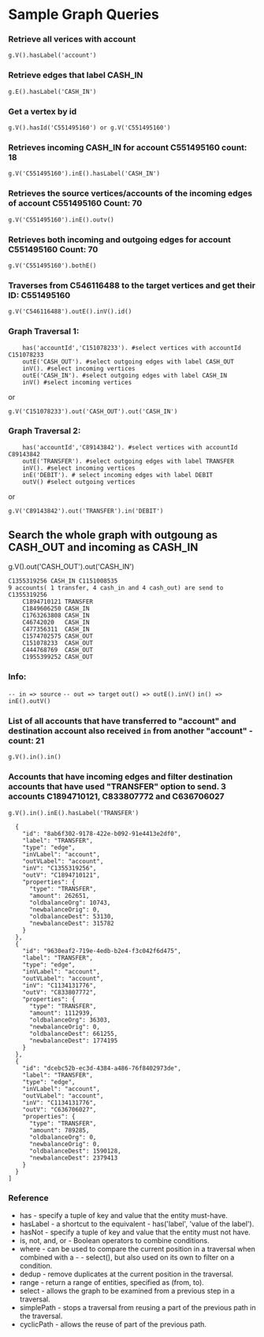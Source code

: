 # Sample Graph Queries

### Retrieve all verices with account
`g.V().hasLabel('account')`

### Retrieve edges that label CASH_IN
`g.E().hasLabel('CASH_IN') `

### Get a vertex by id
`g.V().hasId('C551495160') or g.V('C551495160')`

### Retrieves incoming CASH_IN for account C551495160 count: 18
`g.V('C551495160').inE().hasLabel('CASH_IN')`

###  Retrieves the source vertices/accounts of the incoming edges of account C551495160 Count: 70
`g.V('C551495160').inE().outv()`

### Retrieves both incoming and outgoing edges for account C551495160 Count: 70
`g.V('C551495160').bothE()`

###  Traverses from C546116488 to the target vertices and get their ID: C551495160
`g.V('C546116488').outE().inV().id()`

### Graph Traversal 1: 
```g.V(). 
    has('accountId','C151078233'). #select vertices with accountId C151078233
    outE('CASH_OUT'). #select outgoing edges with label CASH_OUT
    inV(). #select incoming vertices
    outE('CASH_IN'). #select outgoing edges with label CASH_IN
    inV() #select incoming vertices
```
or 

`g.V('C151078233').out('CASH_OUT').out('CASH_IN')`


### Graph Traversal 2:

```g.V(). 
    has('accountId','C89143842'). #select vertices with accountId C89143842
    outE('TRANSFER'). #select outgoing edges with label TRANSFER
    inV(). #select incoming vertices
    inE('DEBIT'). # select incoming edges with label DEBIT
    outV() #select outgoing vertices
```
or 

`g.V('C89143842').out('TRANSFER').in('DEBIT')`

## Search the whole graph with outgoung as CASH_OUT and incoming as CASH_IN
g.V().out('CASH_OUT').out('CASH_IN')


```Example:
C1355319256 CASH_IN C1151008535
9 accounts( 1 transfer, 4 cash_in and 4 cash_out) are send to C1355319256
    C1894710121	TRANSFER
    C1849606250	CASH_IN
    C1763263808	CASH_IN
    C46742020	CASH_IN
    C477356311	CASH_IN
    C1574702575	CASH_OUT
    C151078233	CASH_OUT
    C444768769	CASH_OUT
    C1955399252	CASH_OUT
```

### Info:
`-- in => source`
`-- out => target`
`out() => outE().inV()`
`in() => inE().outV()`

### List of all accounts that have transferred to "account" and destination account also received `in` from another "account" - count: 21
`g.V().in().in()`


### Accounts that have incoming edges and filter destination accounts that have used "TRANSFER" option to send. 3 accounts C1894710121, C833807772 and C636706027
`g.V().in().inE().hasLabel('TRANSFER')`

```[
  {
    "id": "8ab6f302-9178-422e-b092-91e4413e2df0",
    "label": "TRANSFER",
    "type": "edge",
    "inVLabel": "account",
    "outVLabel": "account",
    "inV": "C1355319256",
    "outV": "C1894710121",
    "properties": {
      "type": "TRANSFER",
      "amount": 262651,
      "oldbalanceOrg": 10743,
      "newbalanceOrig": 0,
      "oldbalanceDest": 53130,
      "newbalanceDest": 315782
    }
  },
  {
    "id": "9630eaf2-719e-4edb-b2e4-f3c042f6d475",
    "label": "TRANSFER",
    "type": "edge",
    "inVLabel": "account",
    "outVLabel": "account",
    "inV": "C1134131776",
    "outV": "C833807772",
    "properties": {
      "type": "TRANSFER",
      "amount": 1112939,
      "oldbalanceOrg": 36303,
      "newbalanceOrig": 0,
      "oldbalanceDest": 661255,
      "newbalanceDest": 1774195
    }
  },
  {
    "id": "dcebc52b-ec3d-4384-a486-76f8402973de",
    "label": "TRANSFER",
    "type": "edge",
    "inVLabel": "account",
    "outVLabel": "account",
    "inV": "C1134131776",
    "outV": "C636706027",
    "properties": {
      "type": "TRANSFER",
      "amount": 789285,
      "oldbalanceOrg": 0,
      "newbalanceOrig": 0,
      "oldbalanceDest": 1590128,
      "newbalanceDest": 2379413
    }
  }
]
```

### Reference

- has - specify a tuple of key and value that the entity must-have.
- hasLabel - a shortcut to the equivalent - has('label', 'value of the label').
- hasNot - specify a tuple of key and value that the entity must not have.
- is, not, and, or - Boolean operators to combine conditions.
- where - can be used to compare the current position in a traversal when combined with a - - select(), but also used on its own to filter on a condition.
- dedup - remove duplicates at the current position in the traversal.
- range - return a range of entities, specified as (from, to).
- select - allows the graph to be examined from a previous step in a traversal.
- simplePath - stops a traversal from reusing a part of the previous path in the traversal.
- cyclicPath - allows the reuse of part of the previous path.